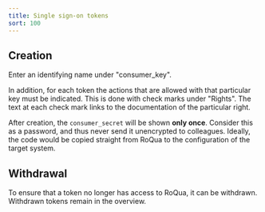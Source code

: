 ```yaml
---
title: Single sign-on tokens
sort: 100
---
```


<screenshot src="/screenshots/admin_sso_tokens_index.png" />

## Creation

Enter an identifying name under "consumer_key".

In addition, for each token the actions that are allowed with that particular key must be indicated. This is done with check marks under "Rights". The text at each check mark links to the documentation of the particular right.

<screenshot src="/screenshots/admin_sso_tokens_new.png" />

After creation, the `consumer_secret` will be shown **only once**. Consider this as a password, and thus never send it unencrypted to colleagues. Ideally, the code would be copied straight from RoQua to the configuration of the target system.

<screenshot src="/screenshots/admin_sso_tokens_created.png" />

## Withdrawal

To ensure that a token no longer has access to RoQua, it can be withdrawn. Withdrawn tokens remain in the overview.

<screenshot src="/screenshots/admin_sso_tokens_revoked.png" />


